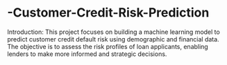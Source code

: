 # -Customer-Credit-Risk-Prediction
Introduction: This project focuses on building a machine learning model to predict customer credit default risk using demographic and financial data. The objective is to assess the risk profiles of loan applicants, enabling lenders to make more informed and strategic decisions. 
